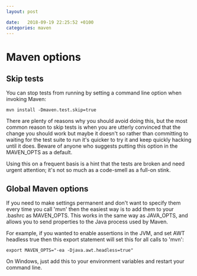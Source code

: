 ```yaml
---
layout: post

date:   2018-09-19 22:25:52 +0100
categories: maven
---
```

Maven options
=============

Skip tests
----------

You can stop tests from running by setting a command line option when
invoking Maven:

    mvn install -Dmaven.test.skip=true 

There are plenty of reasons why you should avoid doing this, but the
most common reason to skip tests is when you are utterly convinced that
the change you should work but maybe it doesn't so rather than
committing to waiting for the test suite to run it's quicker to try it
and keep quickly hacking until it does. Beware of anyone who suggests
putting this option in the MAVEN\_OPTS as a default.

Using this on a frequent basis is a hint that the tests are broken and
need urgent attention; it's not so much as a code-smell as a full-on
stink.

Global Maven options
--------------------

If you need to make settings permanent and don't want to specify them
every time you call 'mvn' then the easiest way is to add them to your
.bashrc as MAVEN\_OPTS. This works in the same way as JAVA\_OPTS, and
allows you to send properties to the Java process used by Maven.

For example, if you wanted to enable assertions in the JVM, and set AWT
headless true then this export statement will set this for all calls to
'mvn':

    export MAVEN_OPTS="-ea -Djava.awt.headless=true"

On Windows, just add this to your environment variables and restart your
command line.
